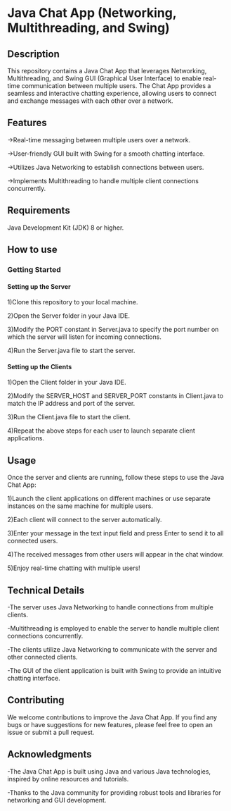
# Java Chat App (Networking, Multithreading, and Swing)
## Description

This repository contains a Java Chat App that leverages Networking, Multithreading, and Swing GUI (Graphical User Interface) to enable real-time communication between multiple users. The Chat App provides a seamless and interactive chatting experience, allowing users to connect and exchange messages with each other over a network.

## Features

->Real-time messaging between multiple users over a network.

->User-friendly GUI built with Swing for a smooth chatting interface.

->Utilizes Java Networking to establish connections between users.

->Implements Multithreading to handle multiple client connections concurrently.


## Requirements

Java Development Kit (JDK) 8 or higher.
## How to use



### Getting Started



#### Setting up the Server


1)Clone this repository to your local machine.

2)Open the Server folder in your Java IDE.

3)Modify the PORT constant in Server.java to specify the port number on which the server will listen for incoming connections.

4)Run the Server.java file to start the server.

#### Setting up the Clients

1)Open the Client folder in your Java IDE.

2)Modify the SERVER_HOST and SERVER_PORT constants in Client.java to match the IP address and port of the server.

3)Run the Client.java file to start the client.

4)Repeat the above steps for each user to launch separate client applications.

## Usage


Once the server and clients are running, follow these steps to use the Java Chat App:

1)Launch the client applications on different machines or use separate instances on the same machine for multiple users.

2)Each client will connect to the server automatically.

3)Enter your message in the text input field and press Enter to send it to all connected users.

4)The received messages from other users will appear in the chat window.

5)Enjoy real-time chatting with multiple users!



## Technical Details

-The server uses Java Networking to handle connections from multiple clients.

-Multithreading is employed to enable the server to handle multiple client connections concurrently.

-The clients utilize Java Networking to communicate with the server and other connected clients.

-The GUI of the client application is built with Swing to provide an intuitive chatting interface.
## Contributing

We welcome contributions to improve the Java Chat App. If you find any bugs or have suggestions for new features, please feel free to open an issue or submit a pull request.
## Acknowledgments

-The Java Chat App is built using Java and various Java technologies, inspired by online resources and tutorials.

-Thanks to the Java community for providing robust tools and libraries for networking and GUI development.
